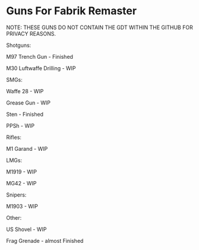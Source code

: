 # Guns For Fabrik Remaster
NOTE: THESE GUNS DO NOT CONTAIN THE GDT WITHIN THE GITHUB FOR PRIVACY REASONS.


Shotguns:

M97 Trench Gun - Finished

M30 Luftwaffe Drilling - WIP


SMGs:

Waffe 28 - WIP

Grease Gun - WIP

Sten - Finished

PPSh - WIP


Rifles:

M1 Garand - WIP


LMGs:

M1919 - WIP

MG42 - WIP


Snipers:

M1903 - WIP


Other:

US Shovel - WIP

Frag Grenade - almost Finished


